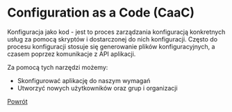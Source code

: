 Configuration as a Code (CaaC)
=========

Konfiguracja jako kod - jest to proces zarządzania konfiguracją konkretnych usług za pomocą skryptów i dostarczonej do nich konfiguracji. Często do procesu konfiguracji stosuje się generowanie plików konfiguracyjnych, a czasem poprzez komunikacje z API aplikacji.

Za pomocą tych narzędzi możemy:
 - Skonfigurować aplikację do naszym wymagań
 - Utworzyć nowych użytkowników oraz grup i organizacji

[Powrót](../../README.md)
